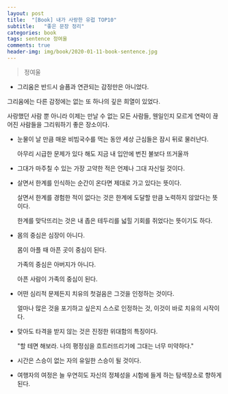 ```yaml
---
layout: post
title:  "[Book] 내가 사랑한 유럽 TOP10"
subtitle:   "좋은 문장 정리"
categories: book
tags: sentence 정여울
comments: true
header-img: img/book/2020-01-11-book-sentence.jpg
---
```


> 정여울



- 그리움은 반드시 슬픔과 연관되는 감정만은 아니었다.

그리움에는 다른 감정에는 없는 또 하나의 깊은 희열이 있었다.

사랑했던 사람 뿐 아니라 이제는 만날 수 없는 모든 사람들, 웬일인지 모르게 연락이 끊어진 사람들을 그리워하기 좋은 장소이다.



- 눈물이 날 만큼 매운 비빔국수를 먹는 동안 세상 근심들은 잠시 뒤로 물러난다.

  아무리 시급한 문제가 있다 해도 지금 내 입안에 번진 불보다 뜨거울까



- 그대가 마주칠 수 있는 가장 고약한 적은 언제나 그대 자신일 것이다.



- 살면서 한계를 인식하는 순간이 온다면 제대로 가고 있다는 뜻이다.

  살면서 한계를 경험한 적이 없다는 것은 한계에 도달할 만큼 노력하지 않았다는 뜻이다.

  한계를 맞닥뜨리는 것은 내 좁은 테두리를 넓힐 기회를 쥐었다는 뜻이기도 하다.



- 몸의 중심은 심장이 아니다.

  몸이 아플 때 아픈 곳이 중심이 된다.

  가족의 중심은 아버지가 아니다.

  아픈 사람이 가족의 중심이 된다.



- 어떤 심리적 문제든지 치유의 첫걸음은 그것을 인정하는 것이다.

  얼마나 많은 것을 포기하고 싶은지 스스로 인정하는 것, 이것이 바로 치유의 시작이다.



- 맞아도 타격을 받지 않는 것은 진정한 위대함의 특징이다.

  "할 테면 해보라. 나의 평정심을 흐트러뜨리기에 그대는 너무 미약하다."



- 시간은 스승이 없는 자의 유일한 스승이 될 것이다.



- 여행자의 여정은 늘 우연히도 자신의 정체성을 시험에 들게 하는 탐색장소로 향하게 된다.
